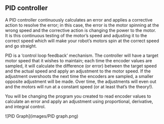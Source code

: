 ## PID controller

A PID controller continuously calculates an error and applies a corrective action to resolve the error; in this case, the error is the motor spinning at the wrong speed and the corrective action is changing the power to the motor. It is this continuous testing of the motor’s speed and adjusting it to the correct speed which will make your robot’s motors spin at the correct speed and go straight. 

PID is a ‘control loop feedback’ mechanism. The controller will have a target motor speed that it wishes to maintain; each time the encoder values are sampled, it will calculate the difference (or error) between the target speed and the actual speed and apply an adjustment to the motor speed. If the adjustment overshoots the next time the encoders are sampled, a smaller opposite adjustment will be made. Over time, the adjustments will even out and the motors will run at a constant speed (or at least that’s the theory!).

You will be changing the program you created to read encoder values to calculate an error and apply an adjustment using proportional, derivative, and integral control.

![PID Graph](images/PID graph.png)